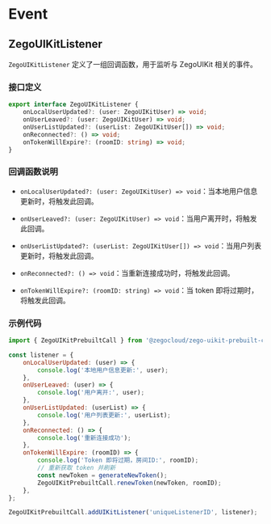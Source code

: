 # Event



## ZegoUIKitListener

`ZegoUIKitListener` 定义了一组回调函数，用于监听与 ZegoUIKit 相关的事件。

### 接口定义

```typescript
export interface ZegoUIKitListener {
    onLocalUserUpdated?: (user: ZegoUIKitUser) => void;
    onUserLeaved?: (user: ZegoUIKitUser) => void;
    onUserListUpdated?: (userList: ZegoUIKitUser[]) => void;
    onReconnected?: () => void;
    onTokenWillExpire?: (roomID: string) => void;
}
```

### 回调函数说明

- `onLocalUserUpdated?: (user: ZegoUIKitUser) => void`：当本地用户信息更新时，将触发此回调。

- `onUserLeaved?: (user: ZegoUIKitUser) => void`：当用户离开时，将触发此回调。

- `onUserListUpdated?: (userList: ZegoUIKitUser[]) => void`：当用户列表更新时，将触发此回调。

- `onReconnected?: () => void`：当重新连接成功时，将触发此回调。

- `onTokenWillExpire?: (roomID: string) => void`：当 token 即将过期时，将触发此回调。

### 示例代码

```js 示例代码
import { ZegoUIKitPrebuiltCall } from '@zegocloud/zego-uikit-prebuilt-call-mini-program';

const listener = {
    onLocalUserUpdated: (user) => {
        console.log('本地用户信息更新:', user);
    },
    onUserLeaved: (user) => {
        console.log('用户离开:', user);
    },
    onUserListUpdated: (userList) => {
        console.log('用户列表更新:', userList);
    },
    onReconnected: () => {
        console.log('重新连接成功');
    },
    onTokenWillExpire: (roomID) => {
        console.log('Token 即将过期，房间ID:', roomID);
        // 重新获取 token 并刷新
        const newToken = generateNewToken();
        ZegoUIKitPrebuiltCall.renewToken(newToken, roomID);
    },
};

ZegoUIKitPrebuiltCall.addUIKitListener('uniqueListenerID', listener);
```